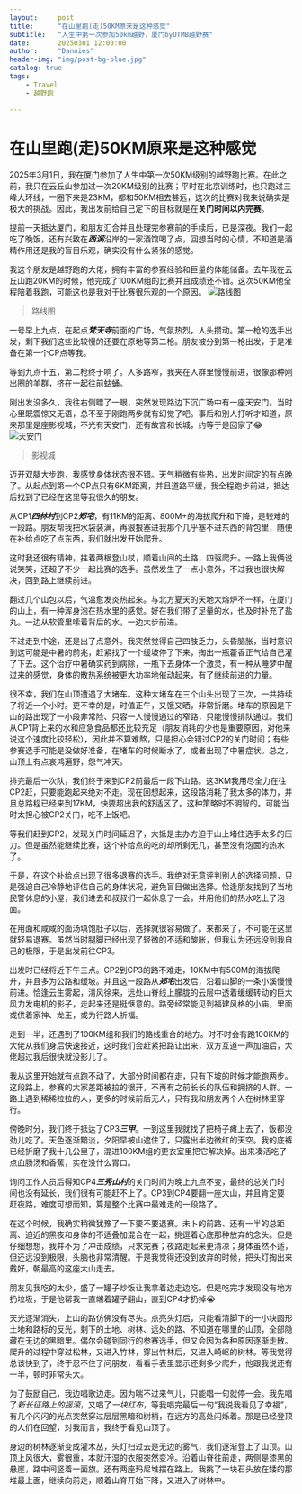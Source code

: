 ```yaml
---
layout:     post
title:      "在山里跑(走)50KM原来是这种感觉"
subtitle:   "人生中第一次参加50km越野，厦门byUTMB越野赛"
date:       20250301 12:00:00
author:     "Dannies"
header-img: "img/post-bg-blue.jpg"
catalog: true
tags:
    - Travel
    - 越野跑

---
```


# 在山里跑(走)50KM原来是这种感觉

2025年3月1日，我在厦门参加了人生中第一次50KM级别的越野跑比赛。在此之前，我只在云丘山参加过一次20KM级别的比赛；平时在北京训练时，也只跑过三峰大环线，一圈下来是23KM，都和50KM相去甚远，这次的比赛对我来说确实是极大的挑战。因此，我出发前给自己定下的目标就是在**关门时间以内完赛**。

提前一天抵达厦门，和朋友汇合并且处理完参赛前的手续后，已是深夜。我们一起吃了晚饭，还有兴致在***西溪***沿岸的一家酒馆喝了点，回想当时的心情，不知道是酒精作用还是我的盲目乐观，确实没有什么紧张的感觉。

我这个朋友是越野跑的大佬，拥有丰富的参赛经验和巨量的体能储备。去年我在云丘山跑20KM的时候，他完成了100KM组的比赛并且成绩还不错。这次50KM他全程陪着我跑，可能这也是我对于比赛很乐观的一个原因。
![路线图](/pic/20240617/DSC_0)
>路线图

一号早上九点，在起点***梵天寺***前面的广场，气氛热烈，人头攒动。第一枪的选手出发，剩下我们这些比较慢的还要在原地等第二枪。朋友被分到第一枪出发，于是准备在第一个CP点等我。

等到九点十五，第二枪终于响了。人多路窄，我夹在人群里慢慢前进，很像那种刚出圈的羊群，挤在一起往前蛄蛹。

刚出发没多久，我往右侧瞟了一眼，突然发现路边下沉广场中有一座天安门。当时心里既震惊又无语，总不至于刚跑两步就有幻觉了吧。事后和别人打听才知道，原来那里是座影视城，不光有天安门，还有故宫和长城，约等于是回家了😂
![天安门](/pic/20240617/DSC_0)
>影视城

迈开双腿大步跑，我感觉身体状态很不错。天气稍微有些热，出发时间定的有点晚了。从起点到第一个CP点只有6KM距离，并且道路平缓，我全程跑步前进，抵达后找到了已经在这里等我很久的朋友。

从CP1***四林村***到CP2***郑宅***，有11KM的距离、800M+的海拔爬升和下降，是较难的一段路。朋友帮我把水袋装满，再狠狠塞进我那个几乎塞不进东西的背包里，随便在补给点吃了点东西，我们就出发开始爬升。

这时我还很有精神，拄着两根登山杖，顺着山间的土路，四驱爬升。一路上我俩说说笑笑，还超了不少一起比赛的选手。虽然发生了一点小意外，不过我也很快解决，回到路上继续前进。

翻过几个山包以后，气温愈发炎热起来。与北方夏天的天地大熔炉不一样，在厦门的山上，有一种浑身泡在热水里的感觉。好在我们带了足量的水，也及时补充了盐丸。一边从软管里嗦着背后的水，一边大步前进。

不过走到中途，还是出了点意外。我突然觉得自己四肢乏力，头昏脑胀，当时意识到这可能是中暑的前兆，赶紧找了一个缓坡停了下来，掏出一瓶藿香正气给自己灌了下去。这个治疗中暑确实药到病除，一瓶下去身体一个激灵，有一种从睡梦中醒过来的感觉，身体的散热系统被更大功率地催动起来，有了继续前进的力量。

很不幸，我们在山顶遭遇了大堵车。这种大堵车在三个山头出现了三次，一共持续了将近一个小时。更不幸的是，时值正午，又饿又晒，非常折磨。堵车的原因是下山的路出现了一小段非常险、只容一人慢慢通过的窄路，只能慢慢排队通过。我们从CP1背上来的水和应急食品都还比较充足（朋友消耗的少也是重要原因，对他来说这个速度比较轻松），因此并不算难熬，只是担心会错过CP2的关门时间；有些参赛选手可能是没做好准备，在堵车的时候断水了，或者出现了中暑症状。总之，山顶上有点哀鸿遍野，怨气冲天。

排完最后一次队，我们终于来到CP2前最后一段下山路。这3KM我用尽全力在往CP2赶，只要能跑起来绝对不走。现在回想起来，这段路消耗了我太多的体力，并且总路程已经来到17KM，快要超出我的舒适区了。这种策略时不明智的。可能当时太担心被CP2关门，吃不上饭吧。

等我们赶到CP2，发现关门时间延迟了，大抵是主办方迫于山上堵住选手太多的压力。但是虽然能继续比赛，这个补给点的吃的却所剩无几，甚至没有泡面的热水了。

于是，在这个补给点出现了很多退赛的选手。我绝对无意评判别人的选择问题，只是强迫自己冷静地评估自己的身体状况，避免盲目做出选择。恰逢朋友找到了当地民警休息的小屋，我们进去和叔叔们一起休息了一会，并用他们的热水吃上了泡面。

在用面和咸咸的面汤填饱肚子以后，选择就很容易做了。来都来了，不可能在这里就轻易退赛。虽然当时腿脚已经出现了轻微的不适和酸胀，但我认为还远没到我自己的极限，于是出发前往CP3。

出发时已经将近下午三点。CP2到CP3的路不难走，10KM中有500M的海拔爬升，并且多为公路和缓坡。并且这一段路从***郑宅***出发后，沿着山脚的一条小溪慢慢前进。恰逢云生雾起，清风徐来，远处山脊线上朦胧的云层中透着缓缓转动的巨大风力发电机的影子，走起来还是挺惬意的。路旁经常能见到福建风格的小庙，里面或供着家神、龙王，或为行路人祈福。

走到一半，还遇到了100KM组和我们的路线重合的地方。时不时会有跑100KM的大佬从我们身后快速接近，这时我们会赶紧把路让出来，双方互道一声加油后，大佬超过我后很快就没影儿了。

我从这里开始就有点跑不动了，大部分时间都在走，只有下坡的时候才能跑两步。这段路上，参赛的大家差距被拉的很开，不再有之前长长的队伍和拥挤的人群。一路上遇到稀稀拉拉的人，更多的时候前后无人，只有我和朋友两个人在树林里穿行。

傍晚时分，我们终于抵达了CP3***三甲***。一到这里我就找了把椅子瘫上去了，饭都没劲儿吃了。天色逐渐黯淡，夕阳早被山遮住了，只露出半边微红的天空。我的底裤已经折磨了我十几公里了，混进100KM组的更衣室里把它解决掉。出来凑活吃了点血肠汤和香蕉，实在没什么胃口。

询问工作人员后得知CP4***三秀山村***的关门时间为晚上九点不变，最终的总关门时间也没有延长，我们很有可能赶不上了。CP3到CP4要翻一座大山，并且肯定要赶夜路，难度可想而知，算是整个比赛中最难走的一段路了。

在这个时候，我确实稍微犹豫了一下要不要退赛。未卜的前路、还有一半的总距离、迫近的黑夜和身体的不适叠加混合在一起，挑逗着心底那种放弃的念头。但是仔细想想，我并不为了冲击成绩，只求完赛；夜路走起来更清凉；身体虽然不适，但还远没到极限，头脑也非常清醒。于是我觉得还没到放弃的时候，把头灯掏出来戴好，朝最高的这座大山走去。

朋友见我吃的太少，盛了一罐子炒饭让我拿着边走边吃。但是吃完才发现没有地方扔垃圾，于是他帮我一直端着罐子翻山，直到CP4才扔掉😭 

天光逐渐消失，上山的路仿佛没有尽头。点亮头灯后，只能看清脚下的一小块圆形土地和路标的反光，剩下的土地、树林、远处的路、不知道在哪里的山顶，全部隐藏在无边的黑暗里。偶尔会碰到同行的参赛选手，但又会因为各种原因逐渐走散。爬升的过程中穿过松林，又进入竹林，穿出竹林后，又进入崎岖的树林。等我觉得总该快到了，终于忍不住了问朋友，看看手表里显示还剩多少爬升，他跟我说还有一半，顿时非常头大。

为了鼓励自己，我边唱歌边走。因为喘不过来气儿，只能唱一句就停一会。我先唱了*新长征路上的摇滚*，又唱了*一块红布*，等我唱完最后一句“我说我看见了幸福”，有几个闪闪的光点突然穿过层层黑暗和树梢，在远方的高处闪烁着。那是已经登顶的人们在回望，对我而言，我终于看见山顶了。

身边的树林逐渐变成灌木丛，头灯扫过去是无边的雾气，我们逐渐登上了山顶。山顶上风很大，雾很重，本就汗湿的衣服突然变冷。沿着山脊往前走，两侧是漆黑的悬崖，路中间竖着一面旗。还有两座玛尼堆摆在路上，我挑了一块石头放在矮的那堆最上面，继续向前走，顺着山脊开始下降，又进入了树林中。






